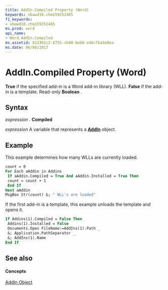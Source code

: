 ```yaml
---
title: AddIn.Compiled Property (Word)
keywords: vbawd10.chm159252485
f1_keywords:
- vbawd10.chm159252485
ms.prod: word
api_name:
- Word.AddIn.Compiled
ms.assetid: 812402c2-8755-cb40-beb8-e46cfba3e0ea
ms.date: 06/08/2017
---
```



# AddIn.Compiled Property (Word)

 **True** if the specified add-in is a Word add-in library (WLL). **False** if the add-in is a template. Read-only **Boolean** .


## Syntax

 _expression_ . **Compiled**

 _expression_ A variable that represents a **[AddIn](addin-object-word.md)** object.


## Example

This example determines how many WLLs are currently loaded.


```vb
count = 0 
For Each aAddin in Addins 
 If aAddin.Compiled = True And aAddin.Installed = True Then 
 count = count + 1 
 End If 
Next aAddin 
MsgBox Str(count) &; " WLL's are loaded"
```

If the first add-in is a template, this example unloads the template and opens it.




```vb
If Addins(1).Compiled = False Then 
 Addins(1).Installed = False 
 Documents.Open FileName:=AddIns(1).Path _ 
 &; Application.PathSeparator _ 
 &; AddIns(1).Name 
End If
```


## See also


#### Concepts


[AddIn Object](addin-object-word.md)

